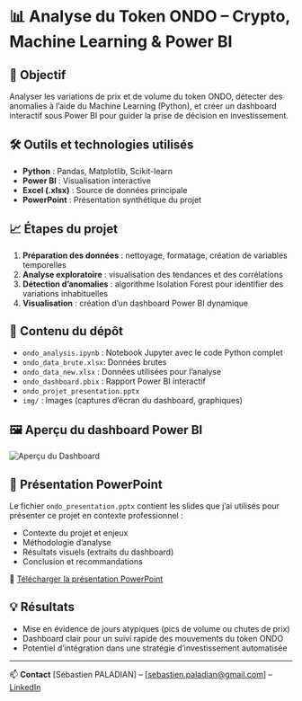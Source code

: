 # 📊 Analyse du Token ONDO – Crypto, Machine Learning & Power BI

## 🎯 Objectif
Analyser les variations de prix et de volume du token ONDO, détecter des anomalies à l’aide du Machine Learning (Python), et créer un dashboard interactif sous Power BI pour guider la prise de décision en investissement.

## 🛠️ Outils et technologies utilisés
- **Python** : Pandas, Matplotlib, Scikit-learn
- **Power BI** : Visualisation interactive
- **Excel (.xlsx)** : Source de données principale
- **PowerPoint** : Présentation synthétique du projet

## 📈 Étapes du projet
1. **Préparation des données** : nettoyage, formatage, création de variables temporelles
2. **Analyse exploratoire** : visualisation des tendances et des corrélations
3. **Détection d’anomalies** : algorithme Isolation Forest pour identifier des variations inhabituelles
4. **Visualisation** : création d’un dashboard Power BI dynamique

## 📁 Contenu du dépôt
- `ondo_analysis.ipynb` : Notebook Jupyter avec le code Python complet
- `ondo_data_brute.xlsx`: Données brutes
- `ondo_data_new.xlsx` : Données utilisées pour l’analyse
- `ondo_dashboard.pbix` : Rapport Power BI interactif
- `ondo_projet_presentation.pptx`
- `img/` : Images (captures d’écran du dashboard, graphiques)

## 🖼️ Aperçu du dashboard Power BI
![Aperçu du Dashboard](img/dashboard_ondo.png)

## 🎤 Présentation PowerPoint

Le fichier `ondo_presentation.pptx` contient les slides que j’ai utilisés pour présenter ce projet en contexte professionnel :
- Contexte du projet et enjeux
- Méthodologie d’analyse
- Résultats visuels (extraits du dashboard)
- Conclusion et recommandations

📎 [Télécharger la présentation PowerPoint](./ondo_presentation.pptx)

## 💡 Résultats
- Mise en évidence de jours atypiques (pics de volume ou chutes de prix)
- Dashboard clair pour un suivi rapide des mouvements du token ONDO
- Potentiel d’intégration dans une stratégie d’investissement automatisée

---

📫 **Contact**
[Sébastien PALADIAN] – [sebastien.paladian@gmail.com] – [LinkedIn](https://www.linkedin.com/in/sebastien-paladian/)